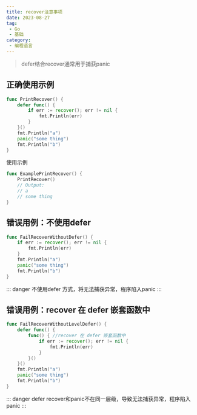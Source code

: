 ```yaml
---
title: recover注意事项
date: 2023-08-27
tag:
 - Go
 - 基础
category:
 - 编程语言
---
```


> defer结合recover通常用于捕获panic

<!-- more -->

## 正确使用示例

```go
func PrintRecover() {
	defer func() {
		if err := recover(); err != nil {
			fmt.Println(err)
		}
	}()
	fmt.Println("a")
	panic("some thing")
	fmt.Println("b")
}
```

使用示例

```go
func ExamplePrintRecover() {
	PrintRecover()
	// Output:
	// a
	// some thing
}
```

## 错误用例：不使用defer

```go
func FailRecoverWithoutDefer() {
	if err := recover(); err != nil {
		fmt.Println(err)
	}
	fmt.Println("a")
	panic("some thing")
	fmt.Println("b")
}
```

::: danger
不使用defer 方式，将无法捕获异常，程序陷入panic
:::

## 错误用例：recover 在 defer 嵌套函数中

```go
func FailRecoverWithoutLevelDefer() {
	defer func() {
		func() { //recover 在 defer 嵌套函数中
			if err := recover(); err != nil {
				fmt.Println(err)
			}
		}()
	}()
	fmt.Println("a")
	panic("some thing")
	fmt.Println("b")
}
```

::: danger
defer recover和panic不在同一层级，导致无法捕获异常，程序陷入panic
:::
